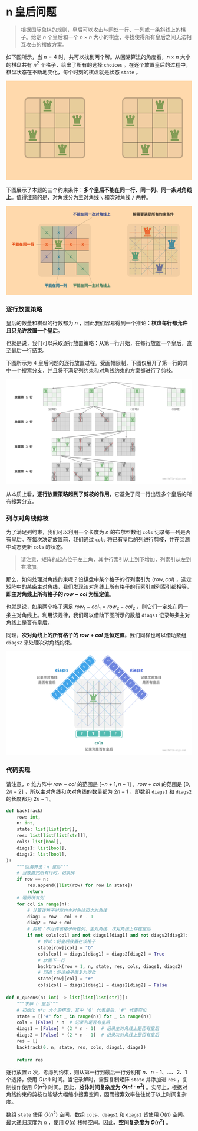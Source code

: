 # n 皇后问题

> 根据国际象棋的规则，皇后可以攻击与同处一行、一列或一条斜线上的棋子。给定 $n$ 个皇后和一个 $n \times n$ 大小的棋盘，寻找使得所有皇后之间无法相互攻击的摆放方案。

如下图所示，当 $n = 4$ 时，共可以找到两个解。从回溯算法的角度看，$n \times n$ 大小的棋盘共有 $n^2$ 个格子，给出了所有的选择 `choices` 。在逐个放置皇后的过程中，棋盘状态在不断地变化，每个时刻的棋盘就是状态 `state` 。

![alt text](../../../public/images/image-362.png)

下图展示了本题的三个约束条件：**多个皇后不能在同一行、同一列、同一条对角线上**。值得注意的是，对角线分为主对角线 `\` 和次对角线 `/` 两种。

![alt text](../../../public/images/image-363.png)

### 逐行放置策略

皇后的数量和棋盘的行数都为 $n$ ，因此我们容易得到一个推论：**棋盘每行都允许且只允许放置一个皇后**。

也就是说，我们可以采取逐行放置策略：从第一行开始，在每行放置一个皇后，直至最后一行结束。

下图所示为 4 皇后问题的逐行放置过程。受画幅限制，下图仅展开了第一行的其中一个搜索分支，并且将不满足列约束和对角线约束的方案都进行了剪枝。

![alt text](../../../public/images/image-364.png)

从本质上看，**逐行放置策略起到了剪枝的作用**，它避免了同一行出现多个皇后的所有搜索分支。

### 列与对角线剪枝

为了满足列约束，我们可以利用一个长度为 $n$ 的布尔型数组 `cols` 记录每一列是否有皇后。在每次决定放置前，我们通过 `cols` 将已有皇后的列进行剪枝，并在回溯中动态更新 `cols` 的状态。

> 请注意，矩阵的起点位于左上角，其中行索引从上到下增加，列索引从左到右增加。

那么，如何处理对角线约束呢？设棋盘中某个格子的行列索引为 $(row, col)$ ，选定矩阵中的某条主对角线，我们发现该对角线上所有格子的行索引减列索引都相等，**即主对角线上所有格子的 $row - col$ 为恒定值**。

也就是说，如果两个格子满足 $row_1 - col_1 = row_2 - col_2$ ，则它们一定处在同一条主对角线上。利用该规律，我们可以借助下图所示的数组 `diags1` 记录每条主对角线上是否有皇后。

同理，**次对角线上的所有格子的 $row + col$ 是恒定值**。我们同样也可以借助数组 `diags2` 来处理次对角线约束。

![alt text](../../../public/images/image-365.png)

### 代码实现

请注意，$n$ 维方阵中 $row - col$ 的范围是 $[-n + 1, n - 1]$ ，$row + col$ 的范围是 $[0, 2n - 2]$ ，所以主对角线和次对角线的数量都为 $2n - 1$ ，即数组 `diags1` 和 `diags2` 的长度都为 $2n - 1$ 。

```python
def backtrack(
    row: int,
    n: int,
    state: list[list[str]],
    res: list[list[list[str]]],
    cols: list[bool],
    diags1: list[bool],
    diags2: list[bool],
):
    """回溯算法：n 皇后"""
    # 当放置完所有行时，记录解
    if row == n:
        res.append([list(row) for row in state])
        return
    # 遍历所有列
    for col in range(n):
        # 计算该格子对应的主对角线和次对角线
        diag1 = row - col + n - 1
        diag2 = row + col
        # 剪枝：不允许该格子所在列、主对角线、次对角线上存在皇后
        if not cols[col] and not diags1[diag1] and not diags2[diag2]:
            # 尝试：将皇后放置在该格子
            state[row][col] = "Q"
            cols[col] = diags1[diag1] = diags2[diag2] = True
            # 放置下一行
            backtrack(row + 1, n, state, res, cols, diags1, diags2)
            # 回退：将该格子恢复为空位
            state[row][col] = "#"
            cols[col] = diags1[diag1] = diags2[diag2] = False

def n_queens(n: int) -> list[list[list[str]]]:
    """求解 n 皇后"""
    # 初始化 n*n 大小的棋盘，其中 'Q' 代表皇后，'#' 代表空位
    state = [["#" for _ in range(n)] for _ in range(n)]
    cols = [False] * n  # 记录列是否有皇后
    diags1 = [False] * (2 * n - 1)  # 记录主对角线上是否有皇后
    diags2 = [False] * (2 * n - 1)  # 记录次对角线上是否有皇后
    res = []
    backtrack(0, n, state, res, cols, diags1, diags2)

    return res
```

逐行放置 $n$ 次，考虑列约束，则从第一行到最后一行分别有 $n$、$n-1$、$\dots$、$2$、$1$ 个选择，使用 $O(n!)$ 时间。当记录解时，需要复制矩阵 `state` 并添加进 `res` ，复制操作使用 $O(n^2)$ 时间。因此，**总体时间复杂度为 $O(n! \cdot n^2)$** 。实际上，根据对角线约束的剪枝也能够大幅缩小搜索空间，因而搜索效率往往优于以上时间复杂度。

数组 `state` 使用 $O(n^2)$ 空间，数组 `cols`、`diags1` 和 `diags2` 皆使用 $O(n)$ 空间。最大递归深度为 $n$ ，使用 $O(n)$ 栈帧空间。因此，**空间复杂度为 $O(n^2)$** 。